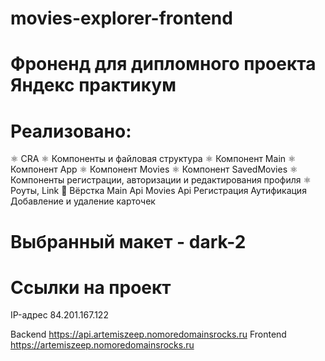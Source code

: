 # movies-explorer-frontend

# Фроненд для дипломного проекта Яндекс практикум

# Реализовано:

⚛️ CRA
⚛️ Компоненты и файловая структура
⚛️ Компонент Main
⚛️ Компонент App
⚛️ Компонент Movies
⚛️ Компонент SavedMovies
⚛️ Компоненты регистрации, авторизации и редактирования профиля
⚛️ Роуты, Link
🧱 Вёрстка
Main Api
Movies Api
Регистрация
Аутификация
Добавление и удаление карточек

# Выбранный макет - dark-2

# Ссылки на проект
IP-адрес 84.201.167.122

Backend https://api.artemiszeep.nomoredomainsrocks.ru
Frontend https://artemiszeep.nomoredomainsrocks.ru